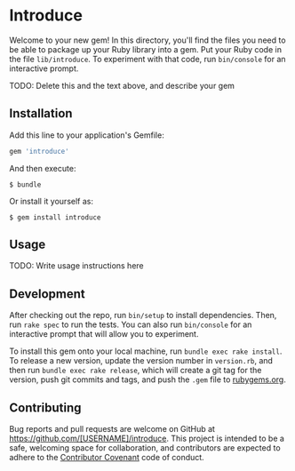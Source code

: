 # Introduce

Welcome to your new gem! In this directory, you'll find the files you need to be able to package up your Ruby library into a gem. Put your Ruby code in the file `lib/introduce`. To experiment with that code, run `bin/console` for an interactive prompt.

TODO: Delete this and the text above, and describe your gem

## Installation

Add this line to your application's Gemfile:

```ruby
gem 'introduce'
```

And then execute:

    $ bundle

Or install it yourself as:

    $ gem install introduce

## Usage

TODO: Write usage instructions here

## Development

After checking out the repo, run `bin/setup` to install dependencies. Then, run `rake spec` to run the tests. You can also run `bin/console` for an interactive prompt that will allow you to experiment.

To install this gem onto your local machine, run `bundle exec rake install`. To release a new version, update the version number in `version.rb`, and then run `bundle exec rake release`, which will create a git tag for the version, push git commits and tags, and push the `.gem` file to [rubygems.org](https://rubygems.org).

## Contributing

Bug reports and pull requests are welcome on GitHub at https://github.com/[USERNAME]/introduce. This project is intended to be a safe, welcoming space for collaboration, and contributors are expected to adhere to the [Contributor Covenant](http://contributor-covenant.org) code of conduct.

